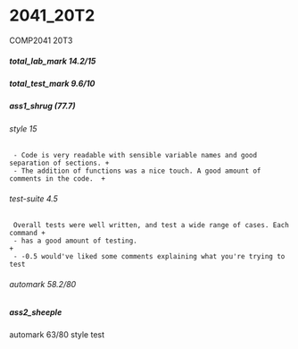 # 2041_20T2
COMP2041 20T3 

##### total_lab_mark 14.2/15
##### total_test_mark 9.6/10 

##### ass1_shrug (77.7)
  ###### style 15  
     - Code is very readable with sensible variable names and good separation of sections. +
     - The addition of functions was a nice touch. A good amount of comments in the code.  +   
  ###### test-suite 4.5
     Overall tests were well written, and test a wide range of cases. Each command +
     - has a good amount of testing.                                                 +
     - -0.5 would've liked some comments explaining what you're trying to test    
  ###### automark 58.2/80
  
##### ass2_sheeple
  automark 63/80
  style 
  test
